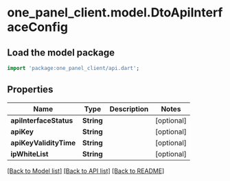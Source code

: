 # one_panel_client.model.DtoApiInterfaceConfig

## Load the model package
```dart
import 'package:one_panel_client/api.dart';
```

## Properties
Name | Type | Description | Notes
------------ | ------------- | ------------- | -------------
**apiInterfaceStatus** | **String** |  | [optional] 
**apiKey** | **String** |  | [optional] 
**apiKeyValidityTime** | **String** |  | [optional] 
**ipWhiteList** | **String** |  | [optional] 

[[Back to Model list]](../README.md#documentation-for-models) [[Back to API list]](../README.md#documentation-for-api-endpoints) [[Back to README]](../README.md)


